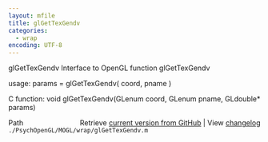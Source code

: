 ```yaml
---
layout: mfile
title: glGetTexGendv
categories:
  - wrap
encoding: UTF-8
---
```


glGetTexGendv  Interface to OpenGL function glGetTexGendv

usage:  params = glGetTexGendv( coord, pname )

C function:  void glGetTexGendv(GLenum coord, GLenum pname, GLdouble\* params)


<div class="code_header" style="text-align:right;">
  <span style="float:left;">Path&nbsp;&nbsp;</span> <span class="counter">Retrieve <a href=
  "https://raw.github.com/Psychtoolbox-3/Psychtoolbox-3/beta/./PsychOpenGL/MOGL/wrap/glGetTexGendv.m">current version from GitHub</a> | View <a href=
  "https://github.com/Psychtoolbox-3/Psychtoolbox-3/commits/beta/./PsychOpenGL/MOGL/wrap/glGetTexGendv.m">changelog</a></span>
</div>
<div class="code">
  <code>./PsychOpenGL/MOGL/wrap/glGetTexGendv.m</code>
</div>
